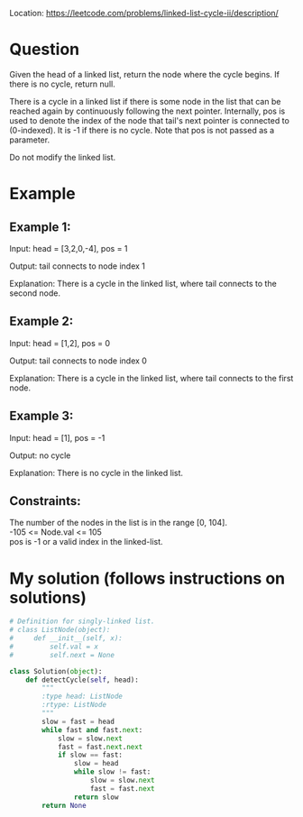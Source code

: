Location: https://leetcode.com/problems/linked-list-cycle-ii/description/
# Question
Given the head of a linked list, return the node where the cycle begins. If there is no cycle, return null.

There is a cycle in a linked list if there is some node in the list that can be reached again by continuously following the next pointer. Internally, pos is used to denote the index of the node that tail's next pointer is connected to (0-indexed). It is -1 if there is no cycle. Note that pos is not passed as a parameter.

Do not modify the linked list.

 
# Example

## Example 1:

Input: head = [3,2,0,-4], pos = 1

Output: tail connects to node index 1

Explanation: There is a cycle in the linked list, where tail connects to the second node.

## Example 2:

Input: head = [1,2], pos = 0

Output: tail connects to node index 0

Explanation: There is a cycle in the linked list, where tail connects to the first node.

## Example 3:

Input: head = [1], pos = -1

Output: no cycle

Explanation: There is no cycle in the linked list.
 

## Constraints:

The number of the nodes in the list is in the range [0, 104].\
-105 <= Node.val <= 105\
pos is -1 or a valid index in the linked-list.
 

# My solution (follows instructions on solutions)
```python
# Definition for singly-linked list.
# class ListNode(object):
#     def __init__(self, x):
#         self.val = x
#         self.next = None

class Solution(object):
    def detectCycle(self, head):
        """
        :type head: ListNode
        :rtype: ListNode
        """
        slow = fast = head
        while fast and fast.next:
            slow = slow.next
            fast = fast.next.next
            if slow == fast:
                slow = head
                while slow != fast:
                    slow = slow.next
                    fast = fast.next
                return slow
        return None
```
